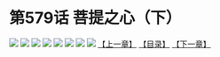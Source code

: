 # 第579话 菩提之心（下）
![](https://mhpic.xiaomingtaiji.net/comic/D/斗破苍穹拆分版/579话/1.jpg-zymk.middle.webp)
![](https://mhpic.xiaomingtaiji.net/comic/D/斗破苍穹拆分版/579话/2.jpg-zymk.middle.webp)
![](https://mhpic.xiaomingtaiji.net/comic/D/斗破苍穹拆分版/579话/3.jpg-zymk.middle.webp)
![](https://mhpic.xiaomingtaiji.net/comic/D/斗破苍穹拆分版/579话/4.jpg-zymk.middle.webp)
![](https://mhpic.xiaomingtaiji.net/comic/D/斗破苍穹拆分版/579话/5.jpg-zymk.middle.webp)
![](https://mhpic.xiaomingtaiji.net/comic/D/斗破苍穹拆分版/579话/6.jpg-zymk.middle.webp)
![](https://mhpic.xiaomingtaiji.net/comic/D/斗破苍穹拆分版/579话/7.jpg-zymk.middle.webp)
![](https://mhpic.xiaomingtaiji.net/comic/D/斗破苍穹拆分版/579话/8.jpg-zymk.middle.webp)
[【上一章】](./578.md)
[【目录】](./READMD.md)
[【下一章】](./580.md)
